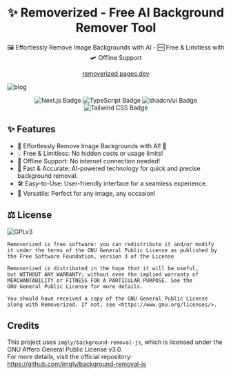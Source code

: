 <h1 align="center">✨ Removerized - Free AI Background Remover Tool</h1>

<p align="center">
🖼️ Effortlessly Remove Image Backgrounds with AI - 🆓 Free & Limitless with 🛩️ Offline Support
</p>

<p align="center">
<a href="https://removerized.pages.dev/" target="_blank">removerized.pages.dev</a>
</p>

![blog](docs/banner.png)

<div align="center">
<img src="https://img.shields.io/badge/Next.js-000?logo=nextdotjs&logoColor=fff&style=for-the-badge" alt="Next.js Badge">
<img src="https://img.shields.io/badge/TypeScript-3178C6?logo=typescript&logoColor=fff&style=for-the-badge" alt="TypeScript Badge">
<img src="https://img.shields.io/badge/shadcn%2Fui-000?logo=shadcnui&logoColor=fff&style=for-the-badge" alt="shadcn/ui Badge">
<img src="https://img.shields.io/badge/Tailwind%20CSS-06B6D4?logo=tailwindcss&logoColor=fff&style=for-the-badge" alt="Tailwind CSS Badge">
</div>

## ✨ Features

* 🌟 Effortlessly Remove Image Backgrounds with AI! 🤖
* 💡 Free & Limitless: No hidden costs or usage limits!
* 🔌 Offline Support: No internet connection needed!
* 🚀 Fast & Accurate: AI-powered technology for quick and precise background removal.
* 🛠️ Easy-to-Use: User-friendly interface for a seamless experience.
* 🌈 Versatile: Perfect for any image, any occasion!

## ⚖️ License

![GPLv3](https://www.gnu.org/graphics/gplv3-with-text-136x68.png)

```monospace
Removerized is free software: you can redistribute it and/or modify
it under the terms of the GNU General Public License as published by
the Free Software Foundation, version 3 of the License

Removerized is distributed in the hope that it will be useful,
but WITHOUT ANY WARRANTY; without even the implied warranty of
MERCHANTABILITY or FITNESS FOR A PARTICULAR PURPOSE. See the
GNU General Public License for more details.

You should have received a copy of the GNU General Public License
along with Removerized. If not, see <https://www.gnu.org/licenses/>.
```

## Credits

This project uses `imgly/background-removal-js`, which is licensed under the GNU Affero General Public License v3.0.  
For more details, visit the official repository: <https://github.com/imgly/background-removal-js>
